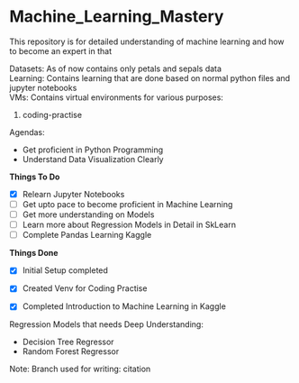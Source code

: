 # Machine_Learning_Mastery
This repository is for detailed understanding of machine learning and how to become an expert in that

Datasets: As of now contains only petals and sepals data <br>
Learning: Contains learning that are done based on normal python files and jupyter notebooks <br>
VMs: Contains virtual environments for various purposes: <br>
<ol>
    <li>coding-practise</li>
</ol>  

Agendas:
- Get proficient in Python Programming
- Understand Data Visualization Clearly

**Things To Do**
- [x] Relearn Jupyter Notebooks
- [ ] Get upto pace to become proficient in Machine Learning
- [ ] Get more understanding on Models
- [ ] Learn more about Regression Models in Detail in SkLearn
- [ ] Complete Pandas Learning Kaggle

<b>Things Done</b>
- [x] Initial Setup completed
- [x] Created Venv for Coding Practise
- [x] Completed Introduction to Machine Learning in Kaggle


Regression Models that needs Deep Understanding:
- Decision Tree Regressor
- Random Forest Regressor


Note: Branch used for writing: citation

